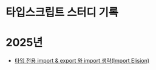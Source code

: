 # 타입스크립트 스터디 기록

# 2025년

- [타입 전용 import & export 와 import 생략(Import Elision)](./src/type-only-import/README.md)
